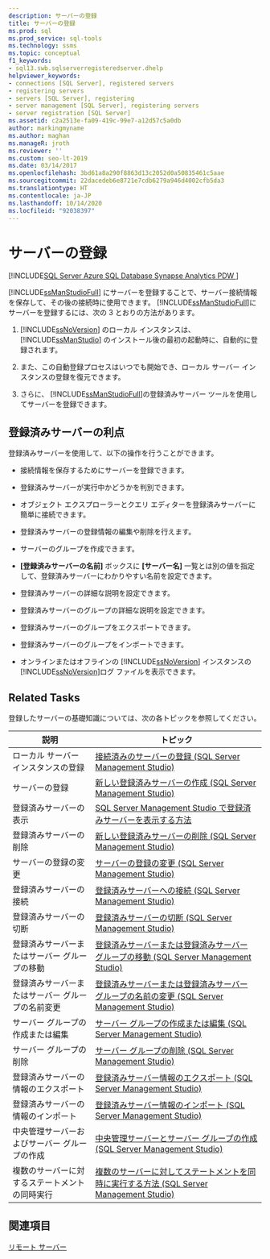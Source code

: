 ```yaml
---
description: サーバーの登録
title: サーバーの登録
ms.prod: sql
ms.prod_service: sql-tools
ms.technology: ssms
ms.topic: conceptual
f1_keywords:
- sql13.swb.sqlserverregisteredserver.dhelp
helpviewer_keywords:
- connections [SQL Server], registered servers
- registering servers
- servers [SQL Server], registering
- server management [SQL Server], registering servers
- server registration [SQL Server]
ms.assetid: c2a2513e-fa09-419c-99e7-a12d57c5a0db
author: markingmyname
ms.author: maghan
ms.manageR: jroth
ms.reviewer: ''
ms.custom: seo-lt-2019
ms.date: 03/14/2017
ms.openlocfilehash: 3bd61a8a290f8863d13c2052d0a50835461c5aae
ms.sourcegitcommit: 22dacedeb6e8721e7cdb6279a946d4002cfb5da3
ms.translationtype: HT
ms.contentlocale: ja-JP
ms.lasthandoff: 10/14/2020
ms.locfileid: "92038397"
---
```

# <a name="register-servers"></a>サーバーの登録

[!INCLUDE[SQL Server Azure SQL Database Synapse Analytics PDW ](../../includes/applies-to-version/sql-asdb-asdbmi-asa-pdw.md)]

[!INCLUDE[ssManStudioFull](../../includes/ssmanstudiofull-md.md)] にサーバーを登録することで、サーバー接続情報を保存して、その後の接続時に使用できます。 [!INCLUDE[ssManStudioFull](../../includes/ssmanstudiofull-md.md)]にサーバーを登録するには、次の 3 とおりの方法があります。  
  
1.  [!INCLUDE[ssNoVersion](../../includes/ssnoversion-md.md)] のローカル インスタンスは、 [!INCLUDE[ssManStudio](../../includes/ssmanstudio-md.md)] のインストール後の最初の起動時に、自動的に登録されます。  
  
2.  また、この自動登録プロセスはいつでも開始でき、ローカル サーバー インスタンスの登録を復元できます。  
  
3.  さらに、 [!INCLUDE[ssManStudioFull](../../includes/ssmanstudiofull-md.md)]の登録済みサーバー ツールを使用してサーバーを登録できます。  
  
## <a name="benefits-of-registered-servers"></a>登録済みサーバーの利点  
 登録済みサーバーを使用して、以下の操作を行うことができます。  
  
-   接続情報を保存するためにサーバーを登録できます。  
  
-   登録済みサーバーが実行中かどうかを判別できます。  
  
-   オブジェクト エクスプローラーとクエリ エディターを登録済みサーバーに簡単に接続できます。  
  
-   登録済みサーバーの登録情報の編集や削除を行えます。  
  
-   サーバーのグループを作成できます。  
  
-   **[登録済みサーバーの名前]** ボックスに **[サーバー名]** 一覧とは別の値を指定して、登録済みサーバーにわかりやすい名前を設定できます。  
  
-   登録済みサーバーの詳細な説明を設定できます。  
  
-   登録済みサーバーのグループの詳細な説明を設定できます。  
  
-   登録済みサーバーのグループをエクスポートできます。  
  
-   登録済みサーバーのグループをインポートできます。  
  
-   オンラインまたはオフラインの [!INCLUDE[ssNoVersion](../../includes/ssnoversion-md.md)] インスタンスの [!INCLUDE[ssNoVersion](../../includes/ssnoversion-md.md)]ログ ファイルを表示できます。  
  
## <a name="related-tasks"></a>Related Tasks  
 登録したサーバーの基礎知識については、次の各トピックを参照してください。  
  
|**説明**|**トピック**|  
|---------------------|---------------|  
|ローカル サーバー インスタンスの登録|[接続済みのサーバーの登録 &#40;SQL Server Management Studio&#41;](./register-a-connected-server-sql-server-management-studio.md)|  
|サーバーの登録|[新しい登録済みサーバーの作成 &#40;SQL Server Management Studio&#41;](./create-a-new-registered-server-sql-server-management-studio.md)|  
|登録済みサーバーの表示|[SQL Server Management Studio で登録済みサーバーを表示する方法](./view-registered-servers-in-sql-server-management-studio.md)|  
|登録済みサーバーの削除|[新しい登録済みサーバーの削除 &#40;SQL Server Management Studio&#41;](./remove-a-registered-server-sql-server-management-studio.md)|  
|サーバーの登録の変更|[サーバーの登録の変更 &#40;SQL Server Management Studio&#41;](./change-a-server-s-registration-sql-server-management-studio.md)|  
|登録済みサーバーの接続|[登録済みサーバーへの接続 &#40;SQL Server Management Studio&#41;](./connect-to-a-registered-server-sql-server-management-studio.md)|  
|登録済みサーバーの切断|[登録済みサーバーの切断 &#40;SQL Server Management Studio&#41;](./disconnect-from-a-registered-server-sql-server-management-studio.md)|  
|登録済みサーバーまたはサーバー グループの移動|[登録済みサーバーまたは登録済みサーバー グループの移動 &#40;SQL Server Management Studio&#41;](./move-a-registered-server-or-registered-server-group.md)|  
|登録済みサーバーまたはサーバー グループの名前変更|[登録済みサーバーまたは登録済みサーバー グループの名前の変更 &#40;SQL Server Management Studio&#41;](./change-the-name-of-registered-server-or-registered-server-group.md)|  
|サーバー グループの作成または編集|[サーバー グループの作成または編集 &#40;SQL Server Management Studio&#41;](./create-or-edit-a-server-group-sql-server-management-studio.md)|  
|サーバー グループの削除|[サーバー グループの削除 &#40;SQL Server Management Studio&#41;](./remove-a-server-group-sql-server-management-studio.md)|  
|登録済みサーバーの情報のエクスポート|[登録済みサーバー情報のエクスポート &#40;SQL Server Management Studio&#41;](./export-registered-server-information-sql-server-management-studio.md)|  
|登録済みサーバーの情報のインポート|[登録済みサーバー情報のインポート &#40;SQL Server Management Studio&#41;](./import-registered-server-information-sql-server-management-studio.md)|  
|中央管理サーバーおよびサーバー グループの作成|[中央管理サーバーとサーバー グループの作成 &#40;SQL Server Management Studio&#41;](./create-a-central-management-server-and-server-group.md)|  
|複数のサーバーに対するステートメントの同時実行|[複数のサーバーに対してステートメントを同時に実行する方法 &#40;SQL Server Management Studio&#41;](./execute-statements-against-multiple-servers-simultaneously.md)|  
  
## <a name="see-also"></a>関連項目  
 [リモート サーバー](../../database-engine/configure-windows/remote-servers.md)  
  
